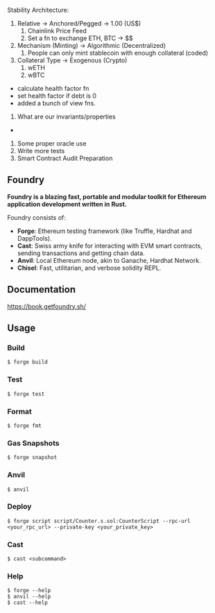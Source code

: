 Stability Architecture:

1. Relative -> Anchored/Pegged -> 1.00 (US$)
   1. Chainlink Price Feed
   2. Set a fn to exchange ETH, BTC -> $$
2. Mechanism (Minting) -> Algorithmic (Decentralized)
   1. People can only mint stablecoin with enough collateral (coded)
3. Collateral Type -> Exogenous (Crypto)
   1. wETH
   2. wBTC

- calculate health factor fn
- set health factor if debt is 0
- added a bunch of view fns.

1. What are our invariants/properties

- <!--  -->

1. Some proper oracle use
2. Write more tests
3. Smart Contract Audit Preparation

<!-- openzeppelin-contracts-06/=lib/openzeppelin-contracts-06 -->

## Foundry

**Foundry is a blazing fast, portable and modular toolkit for Ethereum application development written in Rust.**

Foundry consists of:

- **Forge**: Ethereum testing framework (like Truffle, Hardhat and DappTools).
- **Cast**: Swiss army knife for interacting with EVM smart contracts, sending transactions and getting chain data.
- **Anvil**: Local Ethereum node, akin to Ganache, Hardhat Network.
- **Chisel**: Fast, utilitarian, and verbose solidity REPL.

## Documentation

https://book.getfoundry.sh/

## Usage

### Build

```shell
$ forge build
```

### Test

```shell
$ forge test
```

### Format

```shell
$ forge fmt
```

### Gas Snapshots

```shell
$ forge snapshot
```

### Anvil

```shell
$ anvil
```

### Deploy

```shell
$ forge script script/Counter.s.sol:CounterScript --rpc-url <your_rpc_url> --private-key <your_private_key>
```

### Cast

```shell
$ cast <subcommand>
```

### Help

```shell
$ forge --help
$ anvil --help
$ cast --help
```
